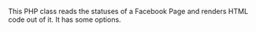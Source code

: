 This PHP class reads the statuses of a Facebook Page and renders HTML code out of it. It has some options.
